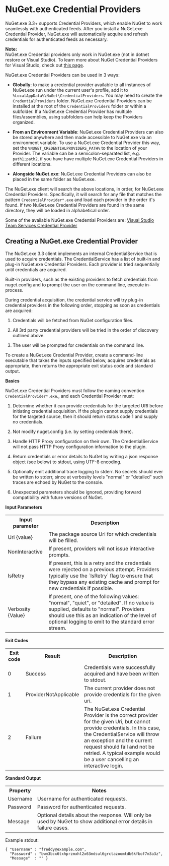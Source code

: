 # NuGet.exe Credential Providers

NuGet.exe 3.3+ supports Credential Providers, which enable NuGet to work seamlessly with authenticated feeds.
After you install a NuGet.exe Credential Provider, NuGet.exe will automatically acquire and refresh credentials for authenticated feeds as necessary.

<div class="block-callout-info">
    <strong>Note:</strong><br>
    NuGet.exe Credential providers only work in NuGet.exe (not in dotnet restore or Visual Studio).
    To learn more about NuGet Credential Providers for Visual Studio, check out <a href="NuGet-Credential-Providers-for-Visual-Studio" alt="Learn more about NuGet Credential Providers for Visual Studio">this page</a>.
</div>

NuGet.exe Credential Providers can be used in 3 ways:

* **Globally**: to make a credential provider available to all instances of NuGet.exe run under the current user's profile,
add it to `%LocalAppData%\NuGet\CredentialProviders`. You may need to create the `CredentialProviders` folder.
NuGet.exe Credential Providers can be installed at the root of the `CredentialProviders` folder or within a subfolder. If a NuGet.exe Credential Provider has multiple files/assemblies, using subfolders can help keep the Providers organized.

* **From an Environment Variable**: NuGet.exe Credential Providers can also be stored anywhere and then made accessible to NuGet.exe via an environment variable. To use a NuGet.exe Credential Provider this way, set the `%NUGET_CREDENTIALPROVIDERS_PATH%` to the location of your Provider. The variable can be a semicolon-separated list, e.g. `path1;path2`, if you have have multiple NuGet.exe Credential Providers in different locations.

* **Alongside NuGet.exe**: NuGet.exe Credential Providers can also be placed in the same folder as NuGet.exe.

The NuGet.exe client will search the above locations, in order, for NuGet.exe Credential Providers. Specifically, it will search for any file that matches the pattern `CredentialProvider*.exe` and load each provider in the order it's found. If two NuGet.exe Credential Providers are found in the same directory, they will be loaded in alphabetical order.

Some of the available NuGet.exe Credential Providers are: [Visual Studio Team Services Credential Provider](https://www.visualstudio.com/en-us/docs/package/get-started/nuget/auth#vsts-credential-provider)

## Creating a NuGet.exe Credential Provider

The NuGet.exe 3.3 client implements an internal CredentialService that is used to acquire credentials. The CredentialService has a list of built-in and plug-in NuGet.exe Credential Providers. Each provider is tried sequentially until credentials are acquired.

Built-in providers, such as the existing providers to fetch credentials from nuget.config and to
prompt the user on the command line, execute in-process.

During credential acquisition, the credential service will try plug-in credential providers in the following order, stopping as soon as credentials are acquired:

1. Credentials will be fetched from NuGet configuration files.

2. All 3rd party credential providers will be tried in the order of discovery outlined above.

3. The user will be prompted for credentials on the command line.

To create a NuGet.exe Credential Provider, create a command-line executable that takes the inputs specified below, acquires credentials as appropriate, then returns the appropriate exit status code and standard output.

**Basics**

NuGet.exe Credential Providers must follow the naming convention `CredentialProvider*.exe`., and each Credential Provider must:

1. Determine whether it can provide credentials for the targeted URI before initiating credential acquisition. If the plugin cannot supply credentials for the targeted source, then it should return
   status code 1 and supply no credentials.

2. Not modify nuget.config (i.e. by setting credentials there).

3. Handle HTTP Proxy configuration on their own. The CredentialService will not pass HTTP Proxy configuration information to the plugin.

4. Return credentials or error details to NuGet by writing a json response object (see below) to stdout, using UTF-8 encoding.

5. Optionally emit additional trace logging to stderr. No secrets should ever be written to stderr, since at verbosity levels "normal" or "detailed" such traces are echoed by NuGet to the console.

6. Unexpected parameters should be ignored, providing forward compatibility with future versions of NuGet.

**Input Parameters**

<table>
    <th>Input parameter</th>
    <th>Description</th>
    <tr>
        <td>Uri {value}</td>
        <td>The package source Uri for which credentials will be filled.</td>
    </tr>
    <tr>
        <td>NonInteractive</td>
        <td>If present, providers will not issue interactive prompts.</td>
    </tr>
    <tr>
        <td>IsRetry</td>
        <td>If present, this is a retry and the credentials were rejected on a previous attempt. Providers typically use the `IsRetry` flag to ensure that they bypass any existing cache and prompt for new credentials if possible.</td>
    </tr>
    <tr>
        <td>Verbosity {Value}</td>
        <td>If present, one of the following values: "normal", "quiet", or "detailed". If no value is supplied, defaults to "normal". Providers should use this as an indication of the level of optional logging to emit to the standard error stream.</td>
    </tr>
</table>

**Exit Codes**

<table>
    <th>Exit code</th>
    <th>Result</th>
    <th>Description</th>
    <tr>
        <td>0</td>
        <td>Success</td>
        <td>Credentials were successfully acquired and have been written to stdout.</td>
    </tr>
    <tr>
        <td>1</td>
        <td>ProviderNotApplicable</td>
        <td>The current provider does not provide credentials for the given uri.</td>
    </tr>
    <tr>
        <td>2</td>
        <td>Failure</td>
        <td>The NuGet.exe Credential Provider is the correct provider for the given Uri, but cannot provide credentials. In this case, the CredentialService will throw an exception and the current request should fail and not be retried. A typical example would be a user cancelling an interactive login.</td>
    </tr>
</table>

**Standard Output**

<table>
    <th>Property</th>
    <th>Notes</th>
    <tr>
        <td>Username</td>
        <td>
            Username for authenticated requests.
        </td>
    </tr>
    <tr>
        <td>Password</td>
        <td>Password for authenticated requests.</td>
    </tr>
    <tr>
        <td>Message</td>
        <td>Optional details about the response. Will only be used by NuGet to show additional error details in failure cases.</td>
    </tr>
</table>

Example stdout:

    { "Username" : "freddy@example.com",
      "Password" : "bwm3bcx6txhprzmxhl2x63mdsul6grctazoomtdb6kfbof7m3a3z",
      "Message"  : "" }

